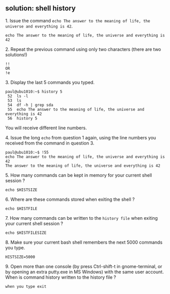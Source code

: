 ## solution: shell history

1\. Issue the command
`echo The answer to the meaning of life, the universe and everything is 42`.

    echo The answer to the meaning of life, the universe and everything is 42

2\. Repeat the previous command using only two characters (there are two
solutions!)

    !!
    OR
    !e

3\. Display the last 5 commands you typed.

    paul@ubu1010:~$ history 5
     52  ls -l
     53  ls
     54  df -h | grep sda
     55  echo The answer to the meaning of life, the universe and everything is 42
     56  history 5

You will receive different line numbers.

4\. Issue the long `echo` from question 1 again, using the line numbers
you received from the command in question 3.

    paul@ubu1010:~$ !55
    echo The answer to the meaning of life, the universe and everything is 42
    The answer to the meaning of life, the universe and everything is 42

5\. How many commands can be kept in memory for your current shell
session ?

    echo $HISTSIZE

6\. Where are these commands stored when exiting the shell ?

    echo $HISTFILE

7\. How many commands can be written to the `history file` when exiting
your current shell session ?

    echo $HISTFILESIZE

8\. Make sure your current bash shell remembers the next 5000 commands
you type.

    HISTSIZE=5000

9\. Open more than one console (by press Ctrl-shift-t in gnome-terminal,
or by opening an extra putty.exe in MS Windows) with the same user
account. When is command history written to the history file ?

    when you type exit
